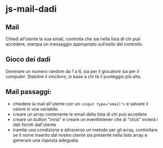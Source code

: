 js-mail-dadi
===
## **Mail**
Chiedi all’utente la sua email,
controlla che sia nella lista di chi può accedere,
stampa un messaggio appropriato sull’esito del controllo.

## **Gioco dei dadi**
Generare un numero random da 1 a 6, sia per il giocatore sia per il computer.
Stabilire il vincitore, in base a chi fa il punteggio più alto.


## **Mail**  passaggi:
-  chiedere la mail all'utente con un
```<input type="email">``` 
  e salvare il valore in una variabile. 
  - creare un array contenente le email della lista di chi puó accedere 
  - creare un button "invia" e creare un eventlistener che al "click"  invierá i dati forniti dall'utente
  - tramite una condizione e attraverso un metodo per gli array, controllare se il nome inserito dal nostro utente sia presente nella lista array e generare una risposta adeguata.
